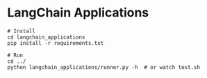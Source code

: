 # LangChain Applications

```
# Install
cd langchain_applications
pip install -r requirements.txt

# Run
cd ../
python langchain_applications/runner.py -h  # or watch test.sh
```